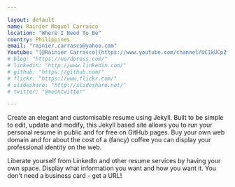 ```yaml
---

layout: default
name: Rainier Moguel Carrasco
location: "Where I Need To Be"
country: Philippines
email: "rainier.carrasco@yahoo.com"
Youtube: "[@Rainier Carrasco](https://www.youtube.com/channel/UC1kUCp2f4ETC1s6jYOHXNKw)"
# blog: "https://wordpress.com/"
# linkedin: "http://www.linkedin.com/"
# github: "https://github.com/"
# flickr: "https://www.flickr.com/"
# slideshare: "http://slideshare.net/"
# twitter: "@meontwitter"

---
```


Create an elegant and customisable resume using Jekyll. Built to be simple to edit, update and modify, this Jekyll based site allows you to run your personal resume in public and for free on GitHub pages. Buy your own web domain and for about the cost of a (fancy) coffee you can display your professional identity on the web. 

Liberate yourself from LinkedIn and other resume services by having your own space. Display what information you want and how you want it. You don't need a business card - get a URL!
